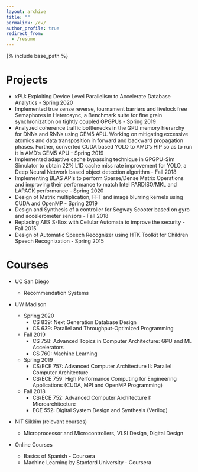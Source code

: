 ```yaml
---
layout: archive
title: ""
permalink: /cv/
author_profile: true
redirect_from:
  - /resume
---
```


{% include base_path %}

Projects
======
* xPU: Exploiting Device Level Parallelism to Accelerate Database Analytics - Spring 2020
* Implemented true sense reverse, tournament barriers and livelock free Semaphores in Heterosync, a Benchmark suite for fine grain
synchronization on tightly coupled GPGPUs - Spring 2019
* Analyzed coherence traffic bottlenecks in the GPU memory hierarchy for DNNs and RNNs using GEM5 APU. Working on mitigating
excessive atomics and data transposition in forward and backward propagation phases. Further, converted CUDA based YOLO to AMD’s HIP so as to run it in AMD’s GEM5 APU - Spring 2019
* Implemented adaptive cache bypassing technique in GPGPU-Sim Simulator to obtain 22% L1D cache miss rate improvement for
YOLO, a Deep Neural Network based object detection algorithm - Fall 2018
* Implementing BLAS APIs to perform Sparse/Dense Matrix Operations and improving their performance to match Intel PARDISO/MKL and LAPACK performance - Spring 2020  
* Design of Matrix multiplication, FFT and image blurring kernels using CUDA and OpenMP - Spring 2019
* Design and Synthesis of a controller for Segway Scooter based on gyro and accelerometer sensors - Fall 2018
* Replacing AES S-Box with Cellular Automata to improve the security - Fall 2015
* Design of Automatic Speech Recognizer using HTK Toolkit for Children Speech Recognization - Spring 2015



Courses
======
* UC San Diego
  * Recommendation Systems
  
* UW Madison
  * Spring 2020
    * CS 839: Next Generation Database Design
    * CS 639: Parallel and Throughput-Optimized Programming
  * Fall 2019
    * CS 758: Advanced Topics in Computer Architecture: GPU and ML Accelerators
    * CS 760: Machine Learning
  * Spring 2019
    * CS/ECE 757: Advanced Computer Architecture II: Parallel Computer Architecture
    * CS/ECE 759: High Performance Computing for Engineering Applications (CUDA, MPI and OpenMP Programming) 
  * Fall 2018
    * CS/ECE 752: Advanced Computer Architecture I: Microarchitecture
    * ECE 552: Digital System Design and Synthesis (Verilog)
 
 * NIT Sikkim  (relevant courses)
   * Microprocessor and Microcontrollers, VLSI Design, Digital Design

 * Online Courses
   * Basics of Spanish - Coursera
   * Machine Learning by Stanford University - Coursera

